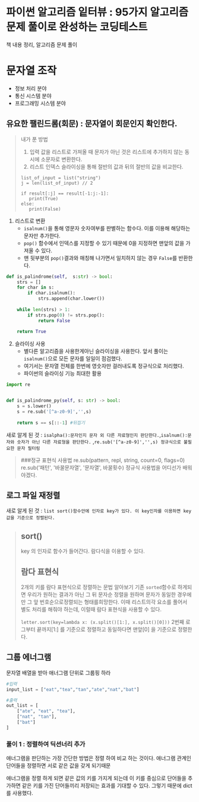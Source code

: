 # 파이썬 알고리즘 잍터뷰 : 95가지 알고리즘 문제 풀이로 완성하는 코딩테스트 

책 내용 정리, 알고리즘 문제 풀이

# 문자열 조작

 * 정보 처리 분야
 * 통신 시스템 분야
 * 프로그래밍 시스템 분야

## 유요한 팰린드롬(회문) : 문자열이 회문인지 확인한다.

>내가 푼 방법 
>1. 입력 값을 리스트로 가져올 때 문자가 아닌 것은 리스트에 추가하지 않는 동시에 
> 소문자로 변환한다.
>2. 리스트 인덱스 슬라이싱을 통해 절반의 값과 뒤의 절반의 값을 비교한다.
> ```text
> list_of_input = list("string")
> j = len(list_of_input) // 2
> 
> if result[:j] == result[-1:j:-1]:
>    print(True)
>else:
>    print(False) 
>```

1. 리스트로 변환 
   * `isalnum()`을 통해 영문자 숫자여부를 판별하는 함수다. 이를 이용해 해당하는 문자만 추가한다.
   * `pop()` 함수에서 인덱스를 지정할 수 있기 때문에 0을 지정하면 맨앞의 값을 가져올 수 있다.
   * 맨 뒷부분의 `pop()`결과와 매칭해 나가면서 일치하지 않는 경우 `False`를 반환한다.
```python
def is_palindrome(self,  s:str) -> bool:
    strs = []
    for char in s:
        if char.isalnum():
            strs.append(char.lower())
    
    while len(strs) > 1:
        if strs.pop(0) != strs.pop():
            return False
   
    return True
```

2. 슬라이싱 사용
   * 별다른 알고리즘을 사용한게아닌 슬라이싱을 사용한다. 앞서 풀이는 `isalnum()`으로 모든 문자를 일일이 점검했다. 
   * 여기서는 문자열 전체를 한번에 영숫자만 걸러내도록 정규식으로 처리했다.
   * 파이썬의 슬라이싱 기능 최대한 활용

```python
import re


def is_palindrome_py(self, s: str) -> bool:
    s = s.lower()
    s = re.sub('[^a-z0-9]','',s)
    
    return s == s[::-1] #뒤집기
```

새로 알게 된 것 : `isalpha():문자인지 문자 외 다른 자료형인지 판단한다.`,`isalnum():문자와 숫자가 아닌 다른 자료형을 판단한다.`
,`re.sub('[^a-z0-9]','',s) 정규식으로 불필요한 문자 필터링`
> ###정규 표현식 사용법
> re.sub(pattern, repl, string, count=0, flags=0)
> re.sub('패턴', '바꿀문자열', '문자열', 바꿀횟수)
> 정규식 사용법을 어디선가 배워야겠다.

## 로그 파일 재정렬

새로 알게 된 것 : `list sort()함수안에 인자로 key가 있다. 이 key인자를 이용하면 key값을 기준으로 정렬된다.`
>## sort()
> key 의 인자로 함수가 들어간다. 람다식을 이용할 수 있다.
> ## 람다 표현식
> 2개의 키를 람다 표현식으로 정렬하는 문법 알아보기
> 기존 `sorted`함수로 하게되면 우리가 원하는 결과가 아닌 그 뒤 문자순 정렬을 원하며 문자가 동일한 경우에만 그 앞 번호순으로정렬되는 형태를희망한다.
> 이때 리스트의각 요소를 풀어서 별도 처리를 해줘야 하는데, 이럴때 람다 표현식을 사용할 수 있다.
> 
> `letter.sort(key=lambda x: (x.split()[1:], x.split()[0]))`
> 2번째 로그부터 끝까지[1:] 를 기준으로 정렬하고 동일하다면 맨앞[0] 을 기준으로 정렬한다.
> 

## 그룹 에너그램

문자열 배열을 받아 애너그램 단위로 그룹핑 하라

```python
#입력
input_list = ["eat","tea","tan","ate","nat","bat"]
```

```python
#출력
out_list = [
    ["ate", "eat", "tea"],
    ["nat", "tan"],
    ["bat"]
]
```

### 풀이 1 : 정렬하여 딕션너리 추가

애너그램을 판단하는 가장 간단한 방법은 정렬 하여 비교 하는 것이다. 
애너그램 관계인 단어들을 정렬하면 서로 같은 값을 갖게 되기때문

애너그램을 정렬 하게 되면 같은 값의 키를 가지게 되는데 이 키를 중심으로 단어들을 추가하면 
같은 키를 가진 단어들끼리 저장되는 효과를 기대할 수 있다. 그렇기 때문에 dict를 사용했다.


